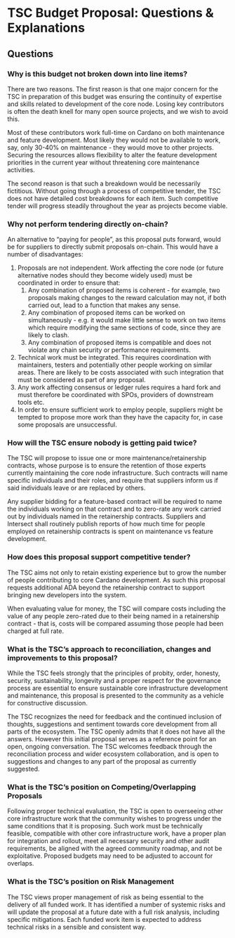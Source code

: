 # TSC Budget Proposal: Questions & Explanations

## Questions

### Why is this budget not broken down into line items?

There are two reasons. The first reason is that one major concern for the TSC in preparation of this budget was ensuring the continuity of expertise and skills related to development of the core node. Losing key contributors is often the death knell for many open source projects, and we wish to avoid this.

Most of these contributors work full-time on Cardano on both maintenance and feature development. Most likely they would not be available to work, say, only 30-40% on maintenance \- they would move to other projects. Securing the resources allows flexibility to alter the feature development priorities in the current year without threatening core maintenance activities.

The second reason is that such a breakdown would be necessarily fictitious. Without going through a process of competitive tender, the TSC does not have detailed cost breakdowns for each item. Such competitive tender will progress steadily throughout the year as projects become viable.

### Why not perform tendering directly on-chain?

An alternative to “paying for people”, as this proposal puts forward, would be for suppliers to directly submit proposals on-chain. This would have a number of disadvantages:

1. Proposals are not independent. Work affecting the core node (or future alternative nodes should they become widely used) must be coordinated in order to ensure that:  
   1. Any combination of proposed items is coherent \- for example, two proposals making changes to the reward calculation may not, if both carried out, lead to a function that makes any sense.  
   2. Any combination of proposed items can be worked on simultaneously \- e.g. it would make little sense to work on two items which require modifying the same sections of code, since they are likely to clash.  
   3. Any combination of proposed items is compatible and does not violate any chain security or performance requirements.  
2. Technical work must be integrated. This requires coordination with maintainers, testers and potentially other people working on similar areas. There are likely to be costs associated with such integration that must be considered as part of any proposal.  
3. Any work affecting consensus or ledger rules requires a hard fork and must therefore be coordinated with SPOs, providers of downstream tools etc.   
4. In order to ensure sufficient work to employ people, suppliers might be tempted to propose more work than they have the capacity for, in case some proposals are unsuccessful.

### How will the TSC ensure nobody is getting paid twice?

The TSC will propose to issue one or more maintenance/retainership contracts, whose purpose is to ensure the retention of those experts currently maintaining the core node infrastructure. Such contracts will name specific individuals and their roles, and require that suppliers inform us if said individuals leave or are replaced by others.

Any supplier bidding for a feature-based contract will be required to name the individuals working on that contract and to zero-rate any work carried out by individuals named in the retainership contracts. Suppliers and Intersect shall routinely publish reports of how much time for people employed on retainership contracts is spent on maintenance vs feature development.

### How does this proposal support competitive tender?

The TSC aims not only to retain existing experience but to grow the number of people contributing to core Cardano development. As such this proposal requests additional ADA beyond the retainership contract to support bringing new developers into the system.

When evaluating value for money, the TSC will compare costs including the value of any people zero-rated due to their being named in a retainership contract \- that is, costs will be compared assuming those people had been charged at full rate.

### What is the TSC’s approach to reconciliation, changes and improvements to this proposal?

While the TSC feels strongly that the principles of probity, order, honesty, security, sustainability, longevity and a proper respect for the governance process are essential to ensure sustainable core infrastructure development and maintenance, this proposal is presented to the community as a vehicle for constructive discussion.

The TSC recognizes the need for feedback and the continued inclusion of thoughts, suggestions and sentiment towards core development from all parts of the ecosystem. The TSC openly admits that it does not have all the answers. However this initial proposal serves as a reference point for an open, ongoing conversation. The TSC welcomes feedback through the reconciliation process and wider ecosystem collaboration, and is open to suggestions and changes to any part of the proposal as currently suggested. 

### What is the TSC’s position on Competing/Overlapping Proposals

Following proper technical evaluation, the TSC is open to overseeing other core infrastructure work that the community wishes to progress under the same conditions that it is proposing.  Such work must be technically feasible, compatible with other core infrastructure work, have a proper plan for integration and rollout, meet all necessary security and other audit requirements, be aligned with the agreed community roadmap, and not be exploitative.  Proposed budgets may need to be adjusted to account for overlaps.

### What is the TSC’s position on Risk Management

The TSC views proper management of risk as being essential to the delivery of all funded work.  It has identified a number of systemic risks and will update the proposal at a future date with a full risk analysis, including specific mitigations.
Each funded work item is expected to address technical risks in a sensible and consistent way.


